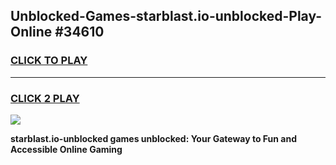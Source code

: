 
## Unblocked-Games-starblast.io-unblocked-Play-Online #34610
<h3>
<a href="https://news.freeplayer.one?title=starblast.io-unblocked&ref=3">CLICK TO PLAY</a></h3>
<hr>

<h3>
<a href="https://news.freeplayer.one?title=starblast.io-unblocked&ref=3">CLICK 2 PLAY</a>
  
</h3>

<a href="https://news.freeplayer.one?title=starblast.io-unblocked&ref=3"><img src="https://clearcache.store/games.png"></a>


**starblast.io-unblocked games unblocked: Your Gateway to Fun and Accessible Online Gaming**
